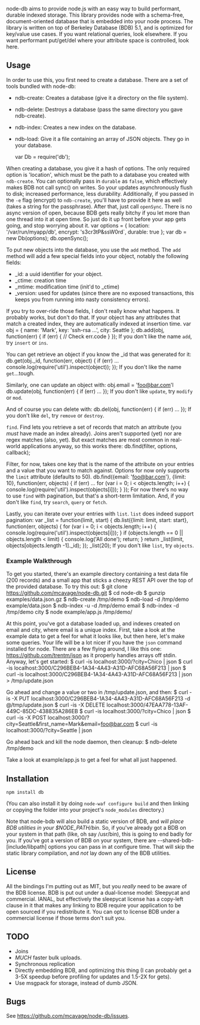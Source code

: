 node-db aims to provide node.js with an easy way to build performant, durable
indexed storage. This library provides node with a schema-free,
document-oriented database that is embedded into your node process.  The
library is written on top of Berkeley Database (BDB) 5.1, and is optimized for
key/value use cases.  If you want relational queries, look elsewhere.  If you
want performant put/get/del where your attribute space is controlled, look here.

## Usage

In order to use this, you first need to create a database.  There are a set of
tools bundled with node-db:

* ndb-create: Creates a database (give it a directory on the file system).
* ndb-delete: Destroys a database (pass the same directory you gave ndb-create).
* ndb-index: Creates a new index on the database.
* ndb-load: Give it a file containing an array of JSON objects.  They go in your
  database.

    var Db = require('db');

When creating a database, you give it a hash of options.  The only required
option is 'location', which must be the path to a database you created with
`ndb-create`.  You can optionally pass in `durable` as `false`, which
effectively makes BDB not call sync() on writes.  So your updates
asynchronously flush to disk; increased performance, less durability.
Additionally, if you passed in the `-e` flag (encrypt) to `ndb-create`, you'll
have to provide it here as well (takes a string for the passphrase).  After
that, just call `openSync`.  There is no async version of open, because BDB
gets really bitchy if you let more than one thread into it at open time.  So
just do it up front before your app gets going, and stop worrying about it.
    var options = {
      location: '/var/run/myapp/db',
      encrypt: 's3cr3tP&ssW0rd`,
      durable: true
    };
    var db = new Db(options);
    db.openSync();

To put new objects into the database, you use the `add` method.  The `add`
method will add a few special fields into your object, notably the following
fields:
* _id: a uuid identifier for your object.
* _ctime: creation time
* _mtime: modification time (init'd to _ctime)
* _version: used for updates (since there are no exposed transactions, this
  keeps you from running into nasty consistency errors).

If you try to over-ride those fields, I don't really know what happens.  It
probably works, but don't do that.  If your object has any attributes that match
a created index, they are automatically indexed at insertion time.
    var obj = {
      name: 'Mark',
      key: 'ssh-rsa ...',
      city: Seattle
    };
    db.add(obj, function(err) {
      if (err) {
        // Check err.code
      }
    });
If you don't like the name `add`, try `insert` or `ins`.

You can get retrieve an object if you know the _id that was generated for it:
    db.get(obj._id, function(err, object) {
      if (err) ...
      console.log(require('util').inspect(object));
    });
If you don't like the name `get`...tough.


Similarly, one can update an object with:
    obj.email = 'foo@bar.com'l
    db.update(obj, function(err) {
      if (err) ...
    });
If you don't like `update`, try `modify` or `mod`.


And of course you can delete with:
    db.del(obj, function(err) {
      if (err) ...
    });
If you don't like `del`, try `remove` or `destroy`.

`find`.  Find lets you retrieve a set of records that match an attribute
(you _must_ have made an index already).  Joins aren't supported (yet)
nor are regex matches (also, yet).  But exact matches are most common in
real-world applications anyway, so this works there:
    db.find(filter, options, callback);

Filter, for now, takes one key that is the name of the attribute on your entries
and a value that you want to match against.  Options for now only supports the
`limit` attribute (defaults to 50).
    db.find({email: 'foo@bar.com'}, {limit: 10}, function(err, objects) {
      if (err) ...
      for (var i = 0; i < objects.length; i++) {
        console.log(require('util').inspect(objects[i]));
      }
    });
For now there's no way to use `find` with pagination, but that's a short-term
limitation.  And, if you don't like `find`, try `search`, `query` or `fetch`.

Lastly, you can iterate over your entries with `list`.  `list` does indeed
support pagination:
    var _list = function(limit, start) {
    db.list({limit: limit, start: start}, function(err, objects) {
      for (var i = 0; i < objects.length; i++) {
        console.log(require('util').inspect(objects[i]));
      }
      if (objects.length == 0 || objects.length < limit) {
        console.log('All done');
        return;
      }
      return _list(limit, objects[objects.length -1]._id);
    });
    _list(20);
If you don't like `list`, try `objects`.

### Example Walkthrough

To get you started, there's an example directory containing a test data file
(200 records) and a small app that sticks a cheezy REST API over the top of the
provided database.  To try this out:
    $ git clone https://github.com/mcavage/node-db.git
    $ cd node-db
    $ gunzip examples/data.json.gz
    $ ndb-create /tmp/demo
    $ ndb-load -d /tmp/demo example/data.json
    $ ndb-index -u -d /tmp/demo email
    $ ndb-index -d /tmp/demo city
    $ node example/app.js /tmp/demo/

At this point, you've got a database loaded up, and indexes created on email and
city, where email is a unique index.  First, take a look at the example data to
get a feel for what it looks like, but then here, let's make some queries.  Your
life will be a lot nicer if you have the `json` command installed for node.
There are a few flying around, I like this one: https://github.com/trentm/json
as it properly handles arrays off stdin.  Anyway, let's get started:
    $ curl -is localhost:3000/?city=Chico | json
    $ curl -is localhost:3000/C296BEB4-1A34-4A43-A31D-AFC68A56F213 | json
    $ curl -is localhost:3000/C296BEB4-1A34-4A43-A31D-AFC68A56F213 | json > /tmp/update.json

Go ahead and change a value or two in /tmp/update.json, and then:
    $ curl -is -X PUT localhost:3000/C296BEB4-1A34-4A43-A31D-AFC68A56F213 -d @/tmp/update.json
    $ curl -is -X DELETE localhost:3000/47EAA778-13AF-449C-85DC-438835A286EB
    $ curl -is localhost:3000/?city=Chico | json
    $ curl -is -X POST localhost:3000/?city=Seattle\&first_name=Mark\&email=foo@bar.com
    $ curl -is localhost:3000/?city=Seattle | json

Go ahead back and kill the node daemon, then cleanup:
    $ ndb-delete /tmp/demo

Take a look at example/app.js to get a feel for what all just happened.

## Installation

    npm install db

(You can also install it by doing `node-waf configure build` and then
linking or copying the folder into your project's `node_modules`
directory.)

Note that node-bdb will also build a static version of BDB, and *will
place BDB utilities in your $NODE_PATH/bin*.  So, if you've already got a BDB
on your system in that path (like, oh say /usr/bin), this is going to end badly
for you. If you've got a version of BDB on your system, there are
--shared-bdb-[include/libpath] options you can pass in at configure time.  That
will skip the static library compilation, and *not* lay down any of the BDB
utilities.

## License

All the bindings I'm putting out as MIT, but you *really* need to be aware of
the BDB license.  BDB is put out under a dual-license model: Sleepycat and
commercial.  IANAL, but effectively the sleepycat license has a copy-left clause
in it that makes any linking to BDB require your application to be open sourced
if you redistribute it.  You can opt to license BDB under a commercial license
if those terms don't suit you.

## TODO

* Joins
* _MUCH_ faster bulk uploads.
* Synchronous replication
* Directly embedding BDB, and optimizing this thing (I can probably get a 3-5X
  speedup before profiling for updates and 1.5-2X for gets).
* Use msgpack for storage, instead of dumb JSON.

## Bugs

See <https://github.com/mcavage/node-db/issues>.
